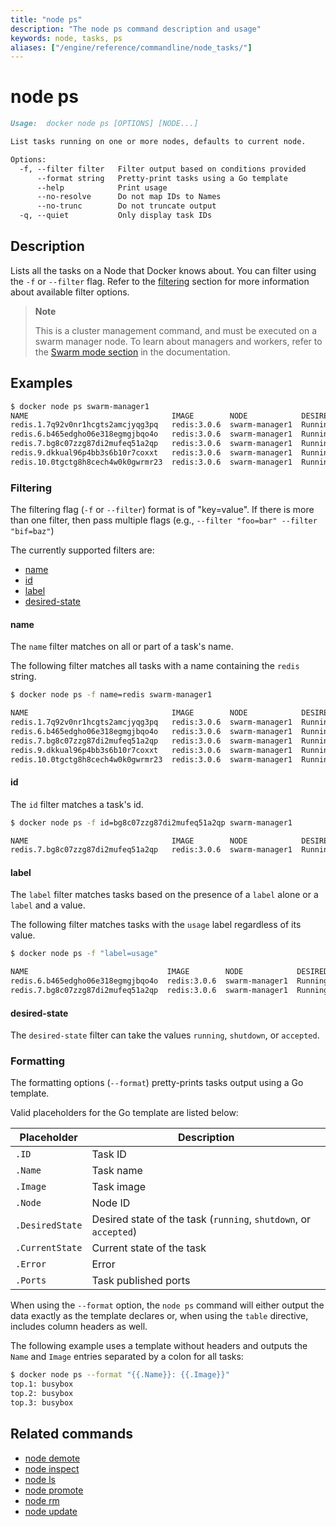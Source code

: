```yaml
---
title: "node ps"
description: "The node ps command description and usage"
keywords: node, tasks, ps
aliases: ["/engine/reference/commandline/node_tasks/"]
---
```


# node ps

```markdown
Usage:  docker node ps [OPTIONS] [NODE...]

List tasks running on one or more nodes, defaults to current node.

Options:
  -f, --filter filter   Filter output based on conditions provided
      --format string   Pretty-print tasks using a Go template
      --help            Print usage
      --no-resolve      Do not map IDs to Names
      --no-trunc        Do not truncate output
  -q, --quiet           Only display task IDs
```

## Description

Lists all the tasks on a Node that Docker knows about. You can filter using the
`-f` or `--filter` flag. Refer to the [filtering](#filtering) section for more
information about available filter options.

> **Note**
>
> This is a cluster management command, and must be executed on a swarm
> manager node. To learn about managers and workers, refer to the
> [Swarm mode section](https://docs.docker.com/engine/swarm/) in the
> documentation.

## Examples

```bash
$ docker node ps swarm-manager1
NAME                                IMAGE        NODE            DESIRED STATE  CURRENT STATE
redis.1.7q92v0nr1hcgts2amcjyqg3pq   redis:3.0.6  swarm-manager1  Running        Running 5 hours
redis.6.b465edgho06e318egmgjbqo4o   redis:3.0.6  swarm-manager1  Running        Running 29 seconds
redis.7.bg8c07zzg87di2mufeq51a2qp   redis:3.0.6  swarm-manager1  Running        Running 5 seconds
redis.9.dkkual96p4bb3s6b10r7coxxt   redis:3.0.6  swarm-manager1  Running        Running 5 seconds
redis.10.0tgctg8h8cech4w0k0gwrmr23  redis:3.0.6  swarm-manager1  Running        Running 5 seconds
```

### Filtering

The filtering flag (`-f` or `--filter`) format is of "key=value". If there is more
than one filter, then pass multiple flags (e.g., `--filter "foo=bar" --filter "bif=baz"`)

The currently supported filters are:

* [name](#name)
* [id](#id)
* [label](#label)
* [desired-state](#desired-state)

#### name

The `name` filter matches on all or part of a task's name.

The following filter matches all tasks with a name containing the `redis` string.

```bash
$ docker node ps -f name=redis swarm-manager1

NAME                                IMAGE        NODE            DESIRED STATE  CURRENT STATE
redis.1.7q92v0nr1hcgts2amcjyqg3pq   redis:3.0.6  swarm-manager1  Running        Running 5 hours
redis.6.b465edgho06e318egmgjbqo4o   redis:3.0.6  swarm-manager1  Running        Running 29 seconds
redis.7.bg8c07zzg87di2mufeq51a2qp   redis:3.0.6  swarm-manager1  Running        Running 5 seconds
redis.9.dkkual96p4bb3s6b10r7coxxt   redis:3.0.6  swarm-manager1  Running        Running 5 seconds
redis.10.0tgctg8h8cech4w0k0gwrmr23  redis:3.0.6  swarm-manager1  Running        Running 5 seconds
```

#### id

The `id` filter matches a task's id.

```bash
$ docker node ps -f id=bg8c07zzg87di2mufeq51a2qp swarm-manager1

NAME                                IMAGE        NODE            DESIRED STATE  CURRENT STATE
redis.7.bg8c07zzg87di2mufeq51a2qp   redis:3.0.6  swarm-manager1  Running        Running 5 seconds
```

#### label

The `label` filter matches tasks based on the presence of a `label` alone or a `label` and a
value.

The following filter matches tasks with the `usage` label regardless of its value.

```bash
$ docker node ps -f "label=usage"

NAME                               IMAGE        NODE            DESIRED STATE  CURRENT STATE
redis.6.b465edgho06e318egmgjbqo4o  redis:3.0.6  swarm-manager1  Running        Running 10 minutes
redis.7.bg8c07zzg87di2mufeq51a2qp  redis:3.0.6  swarm-manager1  Running        Running 9 minutes
```


#### desired-state

The `desired-state` filter can take the values `running`, `shutdown`, or `accepted`.


### Formatting

The formatting options (`--format`) pretty-prints tasks output
using a Go template.

Valid placeholders for the Go template are listed below:

Placeholder     | Description
----------------|------------------------------------------------------------------------------------------
`.ID`           | Task ID
`.Name`         | Task name
`.Image`        | Task image
`.Node`         | Node ID
`.DesiredState` | Desired state of the task (`running`, `shutdown`, or `accepted`)
`.CurrentState` | Current state of the task
`.Error`        | Error
`.Ports`        | Task published ports

When using the `--format` option, the `node ps` command will either
output the data exactly as the template declares or, when using the
`table` directive, includes column headers as well.

The following example uses a template without headers and outputs the
`Name` and `Image` entries separated by a colon for all tasks:

```bash
$ docker node ps --format "{{.Name}}: {{.Image}}"
top.1: busybox
top.2: busybox
top.3: busybox
```

## Related commands

* [node demote](node_demote.md)
* [node inspect](node_inspect.md)
* [node ls](node_ls.md)
* [node promote](node_promote.md)
* [node rm](node_rm.md)
* [node update](node_update.md)
